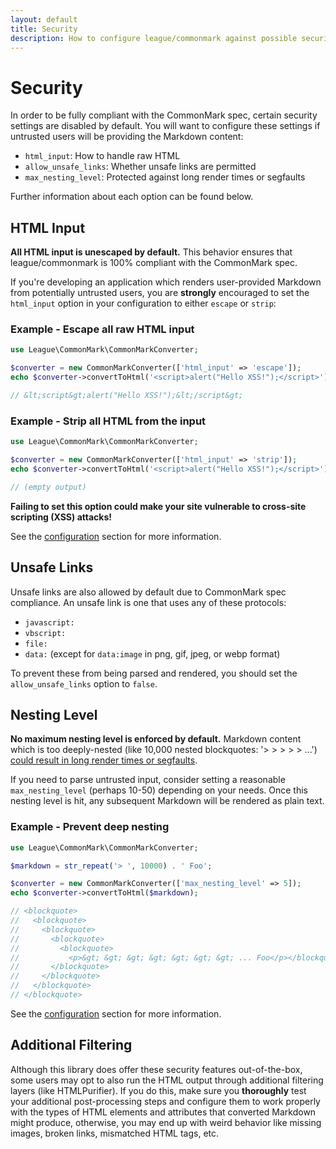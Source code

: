 ```yaml
---
layout: default
title: Security
description: How to configure league/commonmark against possible security issues when handling untrusted user input
---
```


Security
========

In order to be fully compliant with the CommonMark spec, certain security settings are disabled by default.  You will want to configure these settings if untrusted users will be providing the Markdown content:

- `html_input`: How to handle raw HTML
- `allow_unsafe_links`: Whether unsafe links are permitted
- `max_nesting_level`: Protected against long render times or segfaults

Further information about each option can be found below.

## HTML Input

**All HTML input is unescaped by default.**  This behavior ensures that league/commonmark is 100% compliant with the CommonMark spec.

If you're developing an application which renders user-provided Markdown from potentially untrusted users, you are **strongly** encouraged to set the `html_input` option in your configuration to either `escape` or `strip`:

### Example - Escape all raw HTML input

```php
use League\CommonMark\CommonMarkConverter;

$converter = new CommonMarkConverter(['html_input' => 'escape']);
echo $converter->convertToHtml('<script>alert("Hello XSS!");</script>');

// &lt;script&gt;alert("Hello XSS!");&lt;/script&gt;
```

### Example - Strip all HTML from the input

```php
use League\CommonMark\CommonMarkConverter;

$converter = new CommonMarkConverter(['html_input' => 'strip']);
echo $converter->convertToHtml('<script>alert("Hello XSS!");</script>');

// (empty output)
```

**Failing to set this option could make your site vulnerable to cross-site scripting (XSS) attacks!**

See the [configuration](/2.0/configuration/) section for more information.

## Unsafe Links

Unsafe links are also allowed by default due to CommonMark spec compliance.  An unsafe link is one that uses any of these protocols:

- `javascript:`
- `vbscript:`
- `file:`
- `data:` (except for `data:image` in png, gif, jpeg, or webp format)

To prevent these from being parsed and rendered, you should set the `allow_unsafe_links` option to `false`.

## Nesting Level

**No maximum nesting level is enforced by default.**  Markdown content which is too deeply-nested (like 10,000 nested blockquotes: '> > > > > ...') [could result in long render times or segfaults](https://github.com/thephpleague/commonmark/issues/243#issuecomment-217580285).

If you need to parse untrusted input, consider setting a reasonable `max_nesting_level` (perhaps 10-50) depending on your needs.  Once this nesting level is hit, any subsequent Markdown will be rendered as plain text.

### Example - Prevent deep nesting

```php
use League\CommonMark\CommonMarkConverter;

$markdown = str_repeat('> ', 10000) . ' Foo';

$converter = new CommonMarkConverter(['max_nesting_level' => 5]);
echo $converter->convertToHtml($markdown);

// <blockquote>
//   <blockquote>
//     <blockquote>
//       <blockquote>
//         <blockquote>
//           <p>&gt; &gt; &gt; &gt; &gt; &gt; &gt; ... Foo</p></blockquote>
//       </blockquote>
//     </blockquote>
//   </blockquote>
// </blockquote>
```

See the [configuration](/2.0/configuration/) section for more information.

## Additional Filtering

Although this library does offer these security features out-of-the-box, some users may opt to also run the HTML output through additional filtering layers (like HTMLPurifier).  If you do this, make sure you **thoroughly** test your additional post-processing steps and configure them to work properly with the types of HTML elements and attributes that converted Markdown might produce, otherwise, you may end up with weird behavior like missing images, broken links, mismatched HTML tags, etc.
